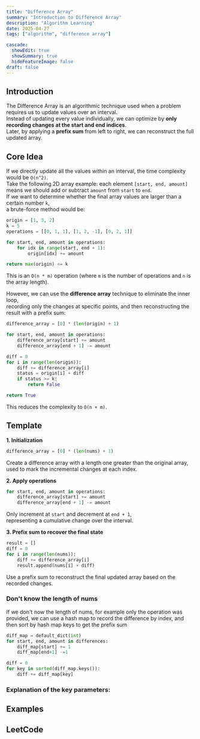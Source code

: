 ```yaml
---
title: "Difference Array"
summary: "Introduction to Difference Array"
description: "Algorithm Learning"
date: 2025-04-27
tags: ["algorithm", "difference array"]

cascade:
  showEdit: true
  showSummary: true
  hideFeatureImage: false
draft: false
---
```


## Introduction

The Difference Array is an algorithmic technique used when a problem requires us to update values over an interval.  
Instead of updating every value individually, we can optimize by **only recording changes at the start and end indices**.  
Later, by applying a **prefix sum** from left to right, we can reconstruct the full updated array.

## Core Idea

If we directly update all the values within an interval, the time complexity would be `O(n^2)`.  
Take the following 2D array example: each element `[start, end, amount]` means we should add or subtract `amount` from `start` to `end`.  
If we want to determine whether the final array values are larger than a certain number `k`,  
a brute-force method would be:

```python
origin = [1, 3, 2]
k = 5
operations = [[0, 1, 1], [1, 2, -1], [0, 2, 1]]

for start, end, amount in operations:
    for idx in range(start, end + 1):
        origin[idx] += amount

return max(origin) <= k
```

This is an `O(n * m)` operation (where `m` is the number of operations and `n` is the array length).

However, we can use the **difference array** technique to eliminate the inner loop,  
recording only the changes at specific points, and then reconstructing the result with a prefix sum:

```python
difference_array = [0] * (len(origin) + 1)

for start, end, amount in operations:
    difference_array[start] += amount
    difference_array[end + 1] -= amount

diff = 0
for i in range(len(origin)):
    diff += difference_array[i]
    status = origin[i] + diff
    if status >= k:
        return False

return True
```

This reduces the complexity to `O(n + m)`.


## Template

**1. Initialization**
```python
difference_array = [0] * (len(nums) + 1)
```
Create a difference array with a length one greater than the original array,  
used to mark the incremental changes at each index.

**2. Apply operations**
```python
for start, end, amount in operations:
    difference_array[start] += amount
    difference_array[end + 1] -= amount
```
Only increment at `start` and decrement at `end + 1`,  
representing a cumulative change over the interval.

**3. Prefix sum to recover the final state**
```python
result = []
diff = 0
for i in range(len(nums)):
    diff += difference_array[i]
    result.append(nums[i] + diff)
```
Use a prefix sum to reconstruct the final updated array based on the recorded changes.

### Don't know the length of nums

If we don't now the length of nums, for example only the operation was provided, we can use a hash map to record the difference by index, and then sort by hash map keys to get the prefix sum
```python
diff_map = default_dict(int)
for start, end, amount in differences:
    diff_map[start] += 1
    diff_map[end+1] -=1

diff = 0
for key in sorted(diff_map.keys()):
    diff += diff_map[key]
```
### Explanation of the key parameters:

## Examples

## LeetCode